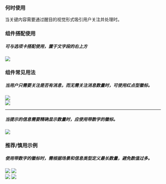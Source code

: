 


### 何时使用

当关键内容需要通过醒目的视觉形式吸引用户关注并处理时。

### 组件搭配使用

##### 可与选项卡搭配使用，置于文字段的右上方

<img src="https://oteam-tdesign-1258344706.cos.ap-guangzhou.myqcloud.com/site/design/badge-1.png" />



### 组件常见用法
##### 当用户只需要关注是否有消息，而无需关注消息数量时，可使用红点型徽标。

<div class="legend">
  <div class="item">
    <img src="https://oteam-tdesign-1258344706.cos.ap-guangzhou.myqcloud.com/site/design/badge-2.png"/>
  </div>
  <div class="item">
    <img src="https://oteam-tdesign-1258344706.cos.ap-guangzhou.myqcloud.com/site/design/badge-3.png"/>
  </div>
</div>

<hr />

##### 当提示的信息需要精确显示数量时，应使用带数字的徽标。


<img src="https://oteam-tdesign-1258344706.cos.ap-guangzhou.myqcloud.com/site/design/badge-4.png" />


### 推荐/慎用示例
##### 使用带数字的徽标时，需根据场景和信息类型定义最长数量，避免数值过多。

<div class="legend">
  <div class="item">
    <img src="https://oteam-tdesign-1258344706.cos.ap-guangzhou.myqcloud.com/site/design/badge-5.png"/>
    <img class="tag" src="https://oteam-tdesign-1258344706.cos.ap-guangzhou.myqcloud.com/site/doc/good.png" />
  </div>

  <div class="item">
    <img src="https://oteam-tdesign-1258344706.cos.ap-guangzhou.myqcloud.com/site/design/badge-6.png"/>
    <img class="tag" src="https://oteam-tdesign-1258344706.cos.ap-guangzhou.myqcloud.com/site/doc/bad.png" />
  </div>
</div>

